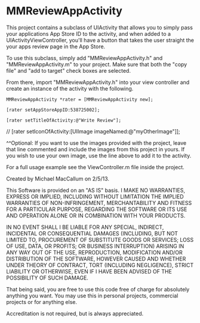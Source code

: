 MMReviewAppActivity
===================

This project contains a subclass of UIActivity that allows you to simply pass your applications App Store ID to the activity, and when added to a UIActivityViewController, you'll have a button that takes the user straight the your apps review page in the App Store.


To use this subclass, simply add "MMReviewAppActivity.h" and "MMReviewAppActivity.m" to your project. Make sure that both the "copy file" and "add to target" check boxes are selected.

From there, import "MMReviewAppActivity.h" into your view controller and create an instance of the activity with the following.

```MMReviewAppActivity *rater = [MMReviewAppActivity new];```

```[rater setAppStoreAppID:538725002];```

```[rater setTitleOfActivity:@"Write Review"];```


//    [rater setIconOfActivity:[UIImage imageNamed:@"myOtherImage"]];


^^Optional: If you want to use the images provided with the project, leave that line commented and include the images from this project in yours. If you wish to use your own image, use the line above to add it to the activity.

For a full usage example see the ViewController.m file inside the project.


Created by Michael MacCallum on 2/5/13. 

This Software is provided on an "AS IS" basis. I MAKE NO WARRANTIES, EXPRESS OR IMPLIED, INCLUDING WITHOUT LIMITATION THE IMPLIED WARRANTIES OF NON-INFRINGEMENT, MERCHANTABILITY AND FITNESS FOR A PARTICULAR PURPOSE, REGARDING THE SOFTWARE OR ITS USE AND OPERATION ALONE OR IN COMBINATION WITH YOUR PRODUCTS.

IN NO EVENT SHALL I BE LIABLE FOR ANY SPECIAL, INDIRECT, INCIDENTAL OR CONSEQUENTIAL DAMAGES (INCLUDING, BUT NOT LIMITED TO, PROCUREMENT OF SUBSTITUTE GOODS OR SERVICES; LOSS OF USE, DATA, OR PROFITS; OR BUSINESS INTERRUPTION) ARISING IN ANY WAY OUT OF THE USE, REPRODUCTION, MODIFICATION AND/OR DISTRIBUTION OF THE SOFTWARE, HOWEVER CAUSED AND WHETHER UNDER THEORY OF CONTRACT, TORT (INCLUDING NEGLIGENCE), STRICT LIABILITY OR OTHERWISE, EVEN IF I HAVE BEEN ADVISED OF THE POSSIBILITY OF SUCH DAMAGE.

That being said, you are free to use this code free of charge for absolutely anything you want. You may use this in personal projects, commercial projects or for anything else.

Accreditation is not required, but is always appreciated.

